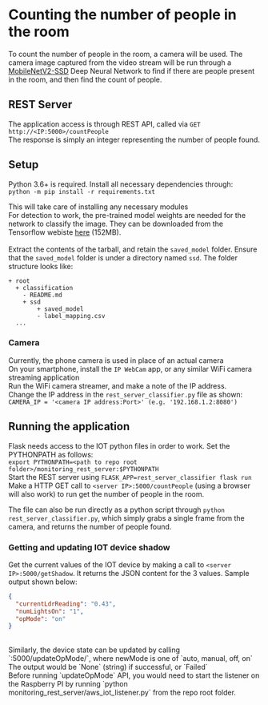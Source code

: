# Counting the number of people in the room
To count the number of people in the room, a camera will be used. The camera image captured from the video stream will be run through a [MobileNetV2-SSD](https://pjreddie.com/darknet/yolo/) Deep Neural Network to find if there are people present in the room, and then find the count of people. <br> 

## REST Server
The application access is through REST API, called via `GET http://<IP:5000>/countPeople` <br>
The response is simply an integer representing the number of people found. <br>

## Setup
Python 3.6+ is required. Install all necessary dependencies through: <br>
`python -m pip install -r requirements.txt` <br>

This will take care of installing any necessary modules <br>
For detection to work, the pre-trained model weights are needed for the network to classify the image. They can be downloaded from the Tensorflow webiste [here](http://download.tensorflow.org/models/object_detection/ssd_mobilenet_v2_oid_v4_2018_12_12.tar.gz) (152MB). <br>
<br>
Extract the contents of the tarball, and retain the `saved_model` folder. Ensure that the `saved_model` folder is under a directory named `ssd`. The folder structure looks like: <br>
```
+ root
  + classification
    - README.md
    + ssd
        + saved_model
        - label_mapping.csv
  ...
```

### Camera
Currently, the phone camera is used in place of an actual camera <br>
On your smartphone, install the `IP WebCam` app, or any similar WiFi camera streaming application <br>
Run the WiFi camera streamer, and make a note of the IP address. <br>
Change the IP address in the `rest_server_classifier.py` file as shown: <br>
`
CAMERA_IP = '<camera IP address:Port>' (e.g. '192.168.1.2:8080')
` <br>

## Running the application
Flask needs access to the IOT python files in order to work. Set the PYTHONPATH as follows: <br>
`export PYTHONPATH=<path to repo root folder>/monitoring_rest_server:$PYTHONPATH` <br>
Start the REST server using `FLASK_APP=rest_server_classifier flask run` <br>
Make a HTTP GET call to `<server IP>:5000/countPeople` (using a browser will also work) to run get the number of people in the room. <br>

The file can also be run directly as a python script through `python rest_server_classifier.py`, which simply grabs a single frame from the camera, and returns the number of people found. <br>

### Getting and updating IOT device shadow
Get the current values of the IOT device by making a call to `<server IP>:5000/getShadow`. It returns the JSON content for the 3 values. Sample output shown below:
```json
{
  "currentLdrReading": "0.43",
  "numLightsOn": "1",
  "opMode": "on"
}
```
<br>
Similarly, the device state can be updated by calling `<server IP>:5000/updateOpMode/<newMode>`, where newMode is one of `auto, manual, off, on` <br>
The output would be `None` (string) if successful, or `Failed` <br>
Before running `updateOpMode` API, you would need to start the listener on the Raspberry PI by running `python monitoring_rest_server/aws_iot_listener.py` from the repo root folder.
